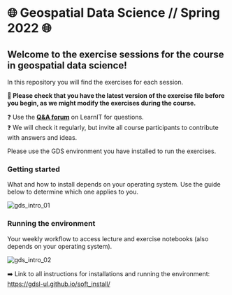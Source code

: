 # :globe_with_meridians: Geospatial Data Science // Spring 2022 :globe_with_meridians:

## Welcome to the exercise sessions for the course in geospatial data science!

In this repository you will find the exercises for each session.

**:star2: Please check that you have the latest version of the exercise file before you begin, as we might modify the exercises during the course.**

:question: Use the **[Q&A forum](https://learnit.itu.dk/mod/forum/view.php?id=152405)** on LearnIT for questions.  
:question: We will check it regularly, but invite all course participants to contribute with answers and ideas.

Please use the GDS environment you have installed to run the exercises.

### Getting started
What and how to install depends on your operating system. Use the guide below to determine which one applies to you.

![gds_intro_01](https://user-images.githubusercontent.com/73348979/152125309-b2184bf2-c01b-4b81-a3fe-3f7fc9424ed8.png)

### Running the environment
Your weekly workflow to access lecture and exercise notebooks (also depends on your operating system).

![gds_intro_02](https://user-images.githubusercontent.com/73348979/152125406-ef83e747-b01d-4539-a7c7-0254133fa214.png)


➡️ Link to all instructions for installations and running the environment: https://gdsl-ul.github.io/soft_install/


